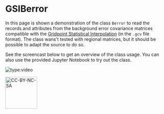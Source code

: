 # GSIBerror

In this page is shown a demonstration of the class `Berror` to read the records and attributes from the background error covariance matrices compatible with the [Gridpoint Statistical Interpolation](https://dtcenter.org/community-code/gridpoint-statistical-interpolation-gsi) (in the `.gcv` file format). The class wans't tested with regional matrices, but it should be possible to adapt the source to do so.

See the screencast below to get an overview of the class usage. You can also use the provided Jupyter Notebook to try out the class. 

![type:video](https://youtube.com/embed/eD3OxtXJU90)

<a href="https://creativecommons.org/licenses/by-nc-sa/4.0/legalcode" target="_blank"><img src="https://mirrors.creativecommons.org/presskit/buttons/88x31/png/by-nc-sa.png" alt="CC-BY-NC-SA" width="100"/></a>

